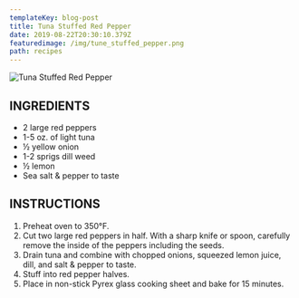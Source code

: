 ```yaml
---
templateKey: blog-post
title: Tuna Stuffed Red Pepper
date: 2019-08-22T20:30:10.379Z
featuredimage: /img/tune_stuffed_pepper.png
path: recipes
---
```

![Tuna Stuffed Red Pepper](/img/tune_stuffed_pepper.png)

## INGREDIENTS

* 2 large red peppers
* 1-5 oz. of light tuna
* ½ yellow onion
* 1-2 sprigs dill weed
* ½ lemon
* Sea salt & pepper to taste

## INSTRUCTIONS

1. Preheat oven to 350°F.
2. Cut two large red peppers in half. With a sharp knife or spoon, carefully remove the inside of the peppers including the seeds.
3. Drain tuna and combine with chopped onions, squeezed lemon juice, dill, and salt & pepper to taste.
4. Stuff into red pepper halves.
5. Place in non-stick Pyrex glass cooking sheet and bake for 15 minutes.
